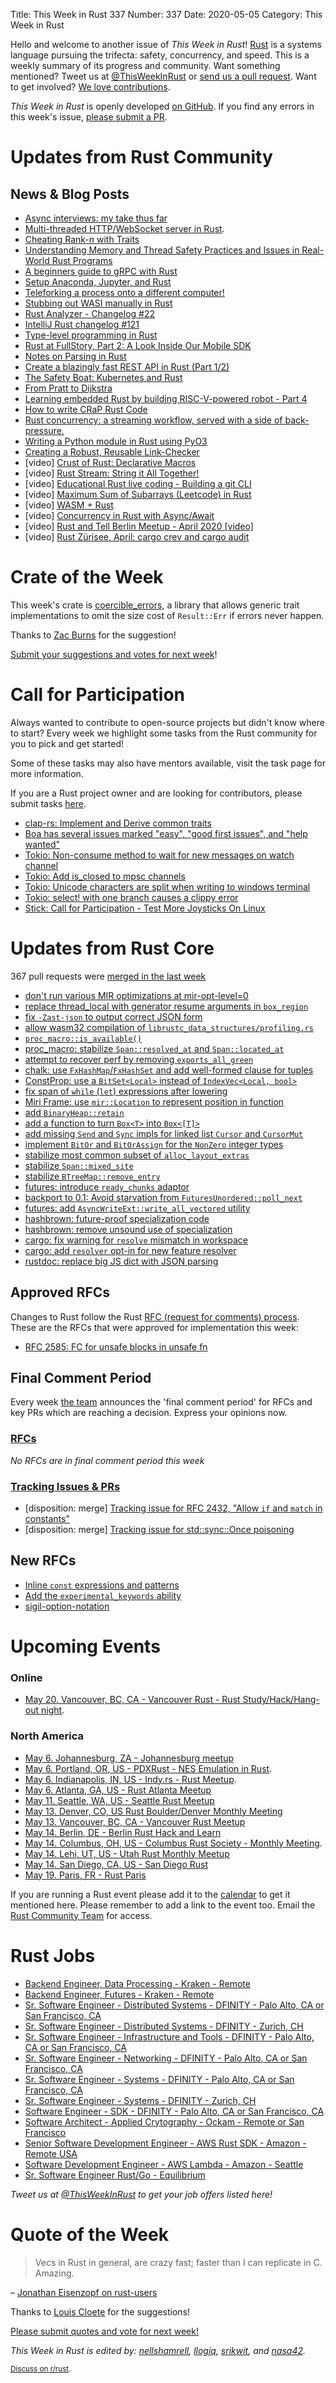 Title: This Week in Rust 337
Number: 337
Date: 2020-05-05
Category: This Week in Rust

Hello and welcome to another issue of *This Week in Rust*!
[Rust](http://rust-lang.org) is a systems language pursuing the trifecta: safety, concurrency, and speed.
This is a weekly summary of its progress and community.
Want something mentioned? Tweet us at [@ThisWeekInRust](https://twitter.com/ThisWeekInRust) or [send us a pull request](https://github.com/cmr/this-week-in-rust).
Want to get involved? [We love contributions](https://github.com/rust-lang/rust/blob/master/CONTRIBUTING.md).

*This Week in Rust* is openly developed [on GitHub](https://github.com/cmr/this-week-in-rust).
If you find any errors in this week's issue, [please submit a PR](https://github.com/cmr/this-week-in-rust/pulls).

# Updates from Rust Community

## News & Blog Posts

* [Async interviews: my take thus far](https://smallcultfollowing.com/babysteps/blog/2020/04/30/async-interviews-my-take-thus-far/)
* [Multi-threaded HTTP/WebSocket server in Rust](https://sergey-melnychuk.github.io/2020/04/27/multi-threaded-http-websocket-server-in-rust/).
* [Cheating Rank-n with Traits](https://leshow.github.io/post/cheat_rank_n/)
* [Understanding Memory and Thread Safety Practices
and Issues in Real-World Rust Programs](https://cseweb.ucsd.edu/~yiying/RustStudy-PLDI20.pdf)
* [A beginners guide to gRPC with Rust](https://dev.to/anshulgoyal15/a-beginners-guide-to-grpc-with-rust-3c7o)
* [Setup Anaconda, Jupyter, and Rust](https://shahinrostami.com/posts/programming/rust-notebooks/setup-anaconda-jupyter-and-rust/)
* [Teleforking a process onto a different computer!](https://thume.ca/2020/04/18/telefork-forking-a-process-onto-a-different-computer/)
* [Stubbing out WASI manually in Rust](http://www.jakubkonka.com/2020/04/28/rust-wasi-from-scratch.html)
* [Rust Analyzer - Changelog #22](https://rust-analyzer.github.io/thisweek/2020/04/27/changelog-22.html)
* [IntelliJ Rust changelog #121](https://intellij-rust.github.io/2020/04/27/changelog-121.html)
* [Type-level programming in Rust](http://willcrichton.net/notes/type-level-programming/)
* [Rust at FullStory, Part 2: A Look Inside Our Mobile SDK](https://bionic.fullstory.com/rust-at-fullstory-part-2/)
* [Notes on Parsing in Rust](https://blog.wesleyac.com/posts/rust-parsing)
* [Create a blazingly fast REST API in Rust (Part 1/2)](https://docs.qovery.com/guides/tutorial/create-a-blazingly-fast-api-in-rust-part-1/)
* [The Safety Boat: Kubernetes and Rust](https://msrc-blog.microsoft.com/2020/04/29/the-safety-boat-kubernetes-and-rust/)
* [From Pratt to Dijkstra](https://matklad.github.io//2020/04/15/from-pratt-to-dijkstra.html)
* [Learning embedded Rust by building RISC-V-powered robot - Part 4](https://matklad.github.io//2020/04/15/from-pratt-to-dijkstra.html)
* [How to write CRaP Rust Code](https://blog.logrocket.com/how-to-write-crap-rust-code/)
* [Rust concurrency: a streaming workflow, served with a side of back-pressure.](https://medium.com/@polyglot_factotum/rust-concurrency-a-streaming-workflow-served-with-a-side-of-back-pressure-955bdf0266b5)
* [Writing a Python module in Rust using PyO3](https://kushaldas.in/posts/writing-python-module-in-rust-using-pyo3.html)
* [Creating a Robust, Reusable Link-Checker](http://adventures.michaelfbryan.com/posts/linkchecker/)
* [video] [Crust of Rust: Declarative Macros](https://www.youtube.com/watch?v=q6paRBbLgNw)
* [video] [Rust Stream: String it All Together!](https://www.youtube.com/watch?v=7I11degAElQ)
* [video] [Educational Rust live coding - Building a git CLI](https://www.youtube.com/watch?v=YFzF1AHYjes)
* [video] [Maximum Sum of Subarrays (Leetcode) in Rust](https://www.youtube.com/watch?v=G1deF4Rehlw)
* [video] [WASM + Rust](https://www.youtube.com/watch?list=PLDWmoWFf46gj7htqRU1yNwM3SeaqfLKhH&v=gpaNGlka7FY&feature=emb_logo)
* [video] [Concurrency in Rust with Async/Await](https://www.youtube.com/watch?v=hrNoTZMG2MU)
* [video] [Rust and Tell Berlin Meetup - April 2020 [video]](https://www.youtube.com/watch?v=yGuxtodWYDs)
* [video] [Rust Zürisee, April: cargo crev and cargo audit](https://www.youtube.com/watch?v=_xS40wqO8GA)

# Crate of the Week

This week's crate is [coercible_errors](https://crates.io/crates/coercible_errors), a library that allows generic trait implementations to omit the size cost of `Result::Err` if errors never happen.

Thanks to [Zac Burns](https://users.rust-lang.org/t/crate-of-the-week/2704/763) for the suggestion!

[Submit your suggestions and votes for next week][submit_crate]!

[submit_crate]: https://users.rust-lang.org/t/crate-of-the-week/2704

# Call for Participation

Always wanted to contribute to open-source projects but didn't know where to start?
Every week we highlight some tasks from the Rust community for you to pick and get started!

Some of these tasks may also have mentors available, visit the task page for more information.

If you are a Rust project owner and are looking for contributors, please submit tasks [here][guidelines].

* [clap-rs: Implement and Derive common traits](https://github.com/clap-rs/clap/issues/952)
* [Boa has several issues marked "easy", "good first issues", and "help wanted"](https://github.com/jasonwilliams/boa/issues)
* [Tokio: Non-consume method to wait for new messages on watch channel](https://github.com/tokio-rs/tokio/issues/2404)
* [Tokio: Add is_closed to mpsc channels](https://github.com/tokio-rs/tokio/issues/2469)
* [Tokio: Unicode characters are split when writing to windows terminal](https://github.com/tokio-rs/tokio/issues/2380)
* [Tokio: select! with one branch causes a clippy error](https://github.com/tokio-rs/tokio/issues/2251)
* [Stick: Call for Participation - Test More Joysticks On Linux](https://github.com/libcala/stick/issues/5)

[guidelines]: https://users.rust-lang.org/t/twir-call-for-participation/4821

# Updates from Rust Core

367 pull requests were [merged in the last week][merged]

[merged]: https://github.com/search?q=is%3Apr+org%3Arust-lang+is%3Amerged+merged%3A2020-04-20..2020-04-27

* [don't run various MIR optimizations at mir-opt-level=0](https://github.com/rust-lang/rust/pull/70073)
* [replace thread_local with generator resume arguments in `box_region`](https://github.com/rust-lang/rust/pull/71554)
* [fix `-Zast-json` to output correct JSON form](https://github.com/rust-lang/rust/pull/71284)
* [allow wasm32 compilation of `librustc_data_structures/profiling.rs`](https://github.com/rust-lang/rust/pull/71369)
* [`proc_macro::is_available()`](https://github.com/rust-lang/rust/pull/71400)
* [proc_macro: stabilize `Span::resolved_at` and `Span::located_at`](https://github.com/rust-lang/rust/pull/69041)
* [attempt to recover perf by removing `exports_all_green`](https://github.com/rust-lang/rust/pull/71267)
* [chalk: use `FxHashMap`/`FxHashSet` and add well-formed clause for tuples](https://github.com/rust-lang/chalk/pull/411)
* [ConstProp: use a `BitSet<Local>` instead of `IndexVec<Local, bool>`](https://github.com/rust-lang/rust/pull/71312)
* [fix span of `while` (`let`) expressions after lowering](https://github.com/rust-lang/rust/pull/71494)
* [Miri Frame: use `mir::Location` to represent position in function](https://github.com/rust-lang/rust/pull/71475)
* [add `BinaryHeap::retain`](https://github.com/rust-lang/rust/pull/71485)
* [add a function to turn `Box<T>` into `Box<[T]>`](https://github.com/rust-lang/rust/pull/71421)
* [add missing `Send` and `Sync` impls for linked list `Cursor` and `CursorMut`](https://github.com/rust-lang/rust/pull/71548)
* [implement `BitOr` and `BitOrAssign` for the `NonZero` integer types](https://github.com/rust-lang/rust/pull/69813)
* [stabilize most common subset of `alloc_layout_extras`](https://github.com/rust-lang/rust/pull/69362)
* [stabilize `Span::mixed_site`](https://github.com/rust-lang/rust/pull/68716)
* [stabilize `BTreeMap::remove_entry`](https://github.com/rust-lang/rust/pull/70712)
* [futures: introduce `ready_chunks` adaptor](https://github.com/rust-lang/futures-rs/pull/2123)
* [backport to 0.1: Avoid starvation from `FuturesUnordered::poll_next`](https://github.com/rust-lang/futures-rs/pull/2122)
* [futures: add `AsyncWriteExt::write_all_vectored` utility](https://github.com/rust-lang/futures-rs/pull/1741)
* [hashbrown: future-proof specialization code](https://github.com/rust-lang/hashbrown/pull/147)
* [hashbrown: remove unsound use of specialization](https://github.com/rust-lang/hashbrown/pull/154)
* [cargo: fix warning for `resolve` mismatch in workspace](https://github.com/rust-lang/cargo/pull/8169)
* [cargo: add `resolver` opt-in for new feature resolver](https://github.com/rust-lang/cargo/pull/8129)
* [rustdoc: replace big JS dict with JSON parsing](https://github.com/rust-lang/rust/pull/71250)

## Approved RFCs

Changes to Rust follow the Rust [RFC (request for comments) process](https://github.com/rust-lang/rfcs#rust-rfcs). These
are the RFCs that were approved for implementation this week:

* [RFC 2585: FC for unsafe blocks in unsafe fn](https://github.com/rust-lang/rfcs/pull/2585)


## Final Comment Period

Every week [the team](https://www.rust-lang.org/team.html) announces the
'final comment period' for RFCs and key PRs which are reaching a
decision. Express your opinions now.


### [RFCs](https://github.com/rust-lang/rfcs/labels/final-comment-period)

*No RFCs are in final comment period this week*

### [Tracking Issues & PRs](https://github.com/rust-lang/rust/labels/final-comment-period)

* [disposition: merge] [Tracking issue for RFC 2432, "Allow `if` and `match` in constants"](https://github.com/rust-lang/rust/issues/49146)
* [disposition: merge] [Tracking issue for std::sync::Once poisoning](https://github.com/rust-lang/rust/issues/33577)

## New RFCs

* [Inline `const` expressions and patterns](https://github.com/rust-lang/rfcs/pull/2920)
* [Add the `experimental_keywords` ability](https://github.com/rust-lang/rfcs/pull/2919)
* [sigil-option-notation](https://github.com/rust-lang/rfcs/pull/2918)

# Upcoming Events

### Online

* [May 20. Vancouver, BC, CA - Vancouver Rust - Rust Study/Hack/Hang-out night](https://www.meetup.com/Vancouver-Rust/events/qnrgnrybchbbc/).

### North America

* [May 6. Johannesburg, ZA - Johannesburg meetup](https://www.meetup.com/Johannesburg-Rust-Meetup)
* [May  6. Portland, OR, US - PDXRust - NES Emulation in Rust](https://www.meetup.com/PDXRust/events/269165311/).
* [May  6. Indianapolis, IN, US - Indy.rs - Rust Meetup](https://www.meetup.com/indyrs/events/dtqwprybchbjb/).
* [May 6. Atlanta, GA, US - Rust Atlanta Meetup](https://www.meetup.com/Rust-ATL/)
* [May 11. Seattle, WA, US - Seattle Rust Meetup](http://www.meetup.com/Seattle-Rust-Meetup/)
* [May 13. Denver, CO, US Rust Boulder/Denver Monthly Meeting](https://www.meetup.com/Rust-Boulder-Denver/)
* [May 13. Vancouver, BC, CA - Vancouver Rust Meetup](https://www.meetup.com/Vancouver-Rust/events/)
* [May 14. Berlin, DE - Berlin Rust Hack and Learn](https://berline.rs/)
* [May 14. Columbus, OH, US - Columbus Rust Society - Monthly Meeting](https://www.meetup.com/columbus-rs/events/dpkhgrybchbsb/).
* [May 14. Lehi, UT, US - Utah Rust Monthly Meetup](https://www.meetup.com/utahrust)
* [May 14. San Diego, CA, US - San Diego Rust](http://meetu.ps/c/2vF0G/4DXV4/a)
* [May 19. Paris, FR - Rust Paris](https://www.meetup.com/Rust-Paris)

If you are running a Rust event please add it to the [calendar] to get
it mentioned here. Please remember to add a link to the event too.
Email the [Rust Community Team][community] for access.

[calendar]: https://www.google.com/calendar/embed?src=apd9vmbc22egenmtu5l6c5jbfc%40group.calendar.google.com
[community]: mailto:community-team@rust-lang.org

# Rust Jobs
* [Backend Engineer, Data Processing - Kraken - Remote](https://jobs.lever.co/kraken/246f7fd2-000a-4f61-8f53-b1cc783d51cb)
* [Backend Engineer, Futures - Kraken - Remote](https://jobs.lever.co/kraken/fe1e07f4-6d7c-4f65-9a8f-27cf3b3fd2b1)
* [Sr. Software Engineer - Distributed Systems - DFINITY - Palo Alto, CA or San Francisco, CA](https://boards.greenhouse.io/dfinity/jobs/4408999002)
* [Sr. Software Engineer - Distributed Systems - DFINITY - Zurich, CH](https://boards.greenhouse.io/dfinity/jobs/4409033002)
* [Sr. Software Engineer - Infrastructure and Tools - DFINITY - Palo Alto, CA or San Francisco, CA](https://boards.greenhouse.io/dfinity/jobs/4473085002)
* [Sr. Software Engineer - Networking - DFINITY - Palo Alto, CA or San Francisco, CA](https://boards.greenhouse.io/dfinity/jobs/4408980002)
* [Sr. Software Engineer - Systems - DFINITY - Palo Alto, CA or San Francisco, CA](https://boards.greenhouse.io/dfinity/jobs/4408974002)
* [Sr. Software Engineer - Systems - DFINITY - Zurich, CH](https://boards.greenhouse.io/dfinity/jobs/4408981002)
* [Software Engineer - SDK - DFINITY - Palo Alto, CA or San Francisco, CA](https://boards.greenhouse.io/dfinity/jobs/4286745002)
* [Software Architect - Applied Crytography - Ockam - Remote or San Francisco](https://www.ockam.io/team/Software-Architect-Applied-Cryptography-in-Rust/61e07e82-0589-51de-b250-42dbceb31c3c)
* [Senior Software Development Engineer - AWS Rust SDK - Amazon - Remote USA](https://www.amazon.jobs/en/jobs/1124901/senior-software-development-engineer-aws-rust-sdk)
* [Software Development Engineer - AWS Lambda - Amazon - Seattle](https://amazon.jobs/en/jobs/1104420/software-development-engineer-aws-lambda)
* [Sr. Software Engineer Rust/Go - Equilibrium](https://www.notion.so/Hiring-Senior-Software-Engineer-Rust-Go-e6c94ccc261f426c80a483c7fc642412)

*Tweet us at [@ThisWeekInRust](https://twitter.com/ThisWeekInRust) to get your job offers listed here!*

# Quote of the Week

> Vecs in Rust in general, are crazy fast; faster than I can replicate in C. Amazing.

– [Jonathan Eisenzopf on rust-users](https://users.rust-lang.org/t/very-fast-initialization-of-a-vec-of-vecs/41301/17)

Thanks to [Louis Cloete](https://users.rust-lang.org/t/twir-quote-of-the-week/328/857) for the suggestions!

[Please submit quotes and vote for next week!](https://users.rust-lang.org/t/twir-quote-of-the-week/328)

*This Week in Rust is edited by: [nellshamrell](https://github.com/nellshamrell), [llogiq](https://github.com/llogiq), [srikwit](https://github.com/srikwit), and [nasa42](https://github.com/nasa42).*

<small>[Discuss on r/rust]().</small>
